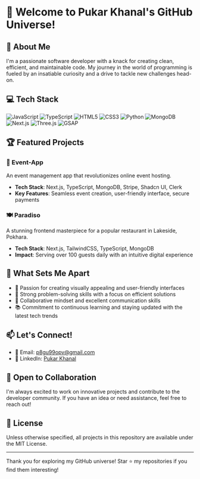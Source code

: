 # 👋 Welcome to Pukar Khanal's GitHub Universe!

## 🚀 About Me
I'm a passionate software developer with a knack for creating clean, efficient, and maintainable code. My journey in the world of programming is fueled by an insatiable curiosity and a drive to tackle new challenges head-on.

## 💻 Tech Stack
![JavaScript](https://img.shields.io/badge/-JavaScript-F7DF1E?style=flat-square&logo=javascript&logoColor=black)
![TypeScript](https://img.shields.io/badge/-TypeScript-3178C6?style=flat-square&logo=typescript&logoColor=white)
![HTML5](https://img.shields.io/badge/-HTML5-E34F26?style=flat-square&logo=html5&logoColor=white)
![CSS3](https://img.shields.io/badge/-CSS3-1572B6?style=flat-square&logo=css3&logoColor=white)
![Python](https://img.shields.io/badge/-Python-3776AB?style=flat-square&logo=python&logoColor=white)
![MongoDB](https://img.shields.io/badge/-MongoDB-47A248?style=flat-square&logo=mongodb&logoColor=white)
![Next.js](https://img.shields.io/badge/-Next.js-000000?style=flat-square&logo=next.js&logoColor=white)
![Three.js](https://img.shields.io/badge/-Three.js-000000?style=flat-square&logo=three.js&logoColor=white)
![GSAP](https://img.shields.io/badge/-GSAP-88CE02?style=flat-square&logo=greensock&logoColor=white)

## 🏆 Featured Projects

### 🎉 Event-App
An event management app that revolutionizes online event hosting.
- **Tech Stack**: Next.js, TypeScript, MongoDB, Stripe, Shadcn UI, Clerk
- **Key Features**: Seamless event creation, user-friendly interface, secure payments

### 🍽️ Paradiso
A stunning frontend masterpiece for a popular restaurant in Lakeside, Pokhara.
- **Tech Stack**: Next.js, TailwindCSS, TypeScript, MongoDB
- **Impact**: Serving over 100 guests daily with an intuitive digital experience

## 🌟 What Sets Me Apart
- 🎨 Passion for creating visually appealing and user-friendly interfaces
- 🧠 Strong problem-solving skills with a focus on efficient solutions
- 🤝 Collaborative mindset and excellent communication skills
- 📚 Commitment to continuous learning and staying updated with the latest tech trends

## 📫 Let's Connect!
- 📧 Email: p8gu99opv@gmail.com
- 💼 LinkedIn: [Pukar Khanal](https://www.linkedin.com/in/pukar-khanal)

## 🤝 Open to Collaboration
I'm always excited to work on innovative projects and contribute to the developer community. If you have an idea or need assistance, feel free to reach out!

## 📜 License
Unless otherwise specified, all projects in this repository are available under the MIT License.

---

Thank you for exploring my GitHub universe! Star ⭐ my repositories if you find them interesting!

